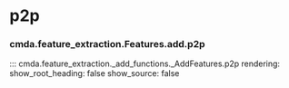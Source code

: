 # p2p

### cmda.feature_extraction.Features.add.p2p 
::: cmda.feature_extraction._add_functions._AddFeatures.p2p
    rendering:
      show_root_heading: false
      show_source: false